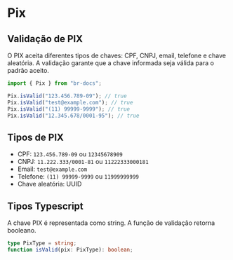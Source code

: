 # Pix

## Validação de PIX

O PIX aceita diferentes tipos de chaves: CPF, CNPJ, email, telefone e chave aleatória. A validação garante que a chave informada seja válida para o padrão aceito.

```typescript
import { Pix } from "br-docs";

Pix.isValid("123.456.789-09"); // true
Pix.isValid("test@example.com"); // true
Pix.isValid("(11) 99999-9999"); // true
Pix.isValid("12.345.678/0001-95"); // true
```

## Tipos de PIX

- CPF: `123.456.789-09` ou `12345678909`
- CNPJ: `11.222.333/0001-81` ou `11222333000181`
- Email: `test@example.com`
- Telefone: `(11) 99999-9999` ou `11999999999`
- Chave aleatória: UUID

## Tipos Typescript

A chave PIX é representada como string. A função de validação retorna booleano.

```typescript
type PixType = string;
function isValid(pix: PixType): boolean;
```
